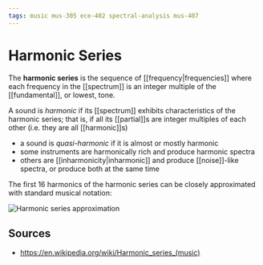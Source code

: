 ```yaml
---
tags: music mus-305 ece-402 spectral-analysis mus-407
---
```


# Harmonic Series

The **harmonic series** is the sequence of [[frequency|frequencies]] where each frequency in the [[spectrum]] is an integer multiple of the [[fundamental]], or lowest, tone.

A sound is _harmonic_ if its [[spectrum]] exhibits characteristics of the harmonic series; that is, if all its [[partial]]s are integer multiples of each other (i.e. they are all [[harmonic]]s)

- a sound is _quasi-harmonic_ if it is almost or mostly harmonic
- some instruments are harmonically rich and produce harmonic spectra
- others are [[inharmonicity|inharmonic]] and produce [[noise]]-like spectra, or produce both at the same time

The first 16 harmonics of the harmonic series can be closely approximated with standard musical notation:

![Harmonic series approximation](../public/attachments/harmonic-series-approximation.png)

## Sources

- <https://en.wikipedia.org/wiki/Harmonic_series_(music)>
